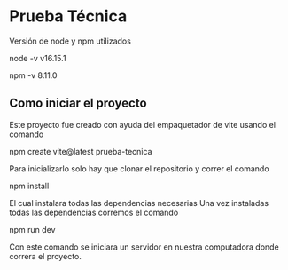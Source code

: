 # Prueba Técnica

Versión de node y npm utilizados

node -v
v16.15.1

npm -v
8.11.0


## Como iniciar el proyecto
Este proyecto fue creado con ayuda del empaquetador de vite usando el comando

npm create vite@latest prueba-tecnica

Para inicializarlo solo hay que clonar el repositorio y correr el comando

npm install

El cual instalara todas las dependencias necesarias
Una vez instaladas todas las dependencias corremos el comando

npm run dev

Con este comando se iniciara un servidor en nuestra computadora donde correra el proyecto.
